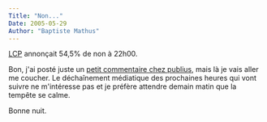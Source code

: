 ```yaml
---
Title: "Non..."
Date: 2005-05-29
Author: "Baptiste Mathus"
---
```




[LCP](http://www.lcpan.fr/) annonçait 54,5% de non à 22h00.

Bon, j'ai posté juste un [petit commentaire chez
publius](http://publiusleuropeen.typepad.com/publius/2005/05/545_sur_tf1_pou.html#c5912711),
mais là je vais aller me coucher. Le déchaînement médiatique des
prochaines heures qui vont suivre ne m'intéresse pas et je préfère
attendre demain matin que la tempête se calme.

Bonne nuit.

